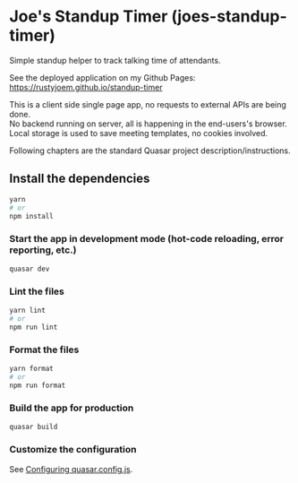 # Joe's Standup Timer (joes-standup-timer)

Simple standup helper to track talking time of attendants.

See the deployed application on my Github Pages: https://rustyjoem.github.io/standup-timer

This is a client side single page app, no requests to external APIs are being done. <br/>
No backend running on server, all is happening in the end-users's browser. <br/>
Local storage is used to save meeting templates, no cookies involved.

Following chapters are the standard Quasar project description/instructions.


## Install the dependencies
```bash
yarn
# or
npm install
```

### Start the app in development mode (hot-code reloading, error reporting, etc.)
```bash
quasar dev
```


### Lint the files
```bash
yarn lint
# or
npm run lint
```


### Format the files
```bash
yarn format
# or
npm run format
```



### Build the app for production
```bash
quasar build
```

### Customize the configuration
See [Configuring quasar.config.js](https://v2.quasar.dev/quasar-cli-vite/quasar-config-js).
